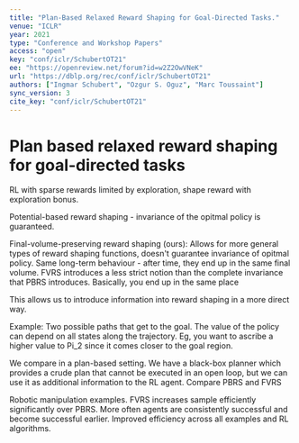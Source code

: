 ```yaml
---
title: "Plan-Based Relaxed Reward Shaping for Goal-Directed Tasks."
venue: "ICLR"
year: 2021
type: "Conference and Workshop Papers"
access: "open"
key: "conf/iclr/SchubertOT21"
ee: "https://openreview.net/forum?id=w2Z2OwVNeK"
url: "https://dblp.org/rec/conf/iclr/SchubertOT21"
authors: ["Ingmar Schubert", "Ozgur S. Oguz", "Marc Toussaint"]
sync_version: 3
cite_key: "conf/iclr/SchubertOT21"
---
```

# Plan based relaxed reward shaping for goal-directed tasks

RL with sparse rewards limited by exploration, shape reward with exploration bonus.

Potential-based reward shaping - invariance of the opitmal policy is guaranteed.

Final-volume-preserving reward shaping (ours): Allows for more general types of reward shaping functions, doesn't guarantee invariance of opitmal policy. Same long-term behaviour - after time, they end up in the same final volume. FVRS introduces a less strict notion than the complete invariance that PBRS introduces. Basically, you end up in the same place

This allows us to introduce information into reward shaping in a more direct way.

Example: Two possible paths that get to the goal. The value of the policy can depend on all states along the trajectory. Eg, you want to ascribe a higher value to Pi_2 since it comes closer to the goal region.

We compare in a plan-based setting. We have a black-box planner which provides a crude plan that cannot be executed in an open loop, but we can use it as additional information to the RL agent. Compare PBRS and FVRS

Robotic manipulation examples. FVRS increases sample efficiently significantly over PBRS. More often agents are consistently successful and become successful earlier. Improved efficiency across all examples and RL algorithms.
